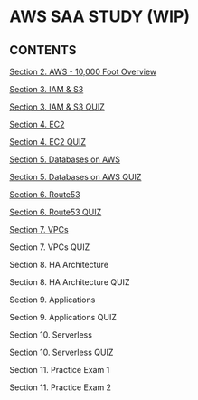 # AWS SAA STUDY (WIP)

## CONTENTS
[Section 2. AWS - 10,000 Foot Overview](./sec2.md)

[Section 3. IAM & S3](./sec3.md)

[Section 3. IAM & S3 QUIZ](./sec3_quiz.md)

[Section 4. EC2](./sec4.md)

[Section 4. EC2 QUIZ](./sec4_quiz.md)

[Section 5. Databases on AWS](./sec5.md)

[Section 5. Databases on AWS QUIZ](./sec5_quiz.md)

[Section 6. Route53](./sec6.md)

[Section 6. Route53 QUIZ](./sec6_quiz.md)

[Section 7. VPCs](./sec7.md)

Section 7. VPCs QUIZ

Section 8. HA Architecture

Section 8. HA Architecture QUIZ

Section 9. Applications

Section 9. Applications QUIZ

Section 10. Serverless

Section 10. Serverless QUIZ

Section 11. Practice Exam 1

Section 11. Practice Exam 2
